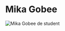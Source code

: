 # Mika Gobee

![Mika Gobee de student](https://www.google.nl/url?sa=i&rct=j&q=&esrc=s&source=images&cd=&cad=rja&uact=8&ved=0ahUKEwjx75Lr243WAhXLLFAKHdpmDTgQjRwIBw&url=https%3A%2F%2Fwww.deviantart.com%2Ftag%2Fmccree&psig=AFQjCNHTs8bL_EXswBnnrLVrPbo0jenCOA&ust=1504689596379197)